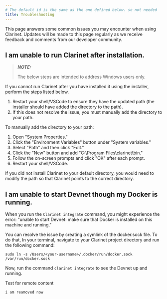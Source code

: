 ```yaml
---
# The default id is the same as the one defined below. so not needed
title: Troubleshooting
---
```


This page answers some common issues you may encounter when using Clarinet. Updates will be made to this page regularly as we receive feedback and comments from our developer community.

## I am unable to run Clarinet after installation. 

> **_NOTE:_**
>
> The below steps are intended to address Windows users only.

If you cannot run Clarinet after you have installed it using the installer, perform the steps listed below.

1. Restart your shell/VSCode to ensure they have the updated path (the installer should have added the directory to the path).
2. If this does not resolve the issue, you must manually add the directory to your path.

To manually add the directory to your path:

1. Open "System Properties."
2. Click the "Environment Variables" button under "System variables."
3. Select "Path" and then click "Edit." 
4. Click the "New" button and add "C:\Program Files\clarinet\bin."
5. Follow the on-screen prompts and click "OK" after each prompt.
6. Restart your shell/VSCode.

If you did not install Clarinet to your default directory, you would need to modify the path so that Clarinet points to the correct directory. 

## I am unable to start Devnet though my Docker is running.

When you run the `Clarinet integrate` command, you might experience the error: "unable to start Devnet: make sure that Docker is installed on this machine and running."

You can resolve the issue by creating a symlink of the docker.sock file. To do that, In your terminal, navigate to your Clarinet project directory and run the following command:

`sudo ln -s /Users/<your-username>/.docker/run/docker.sock /var/run/docker.sock` 

Now, run the command `clarinet integrate` to see the Devnet up and running.


Test for remote content 

`i am reamoved now`
